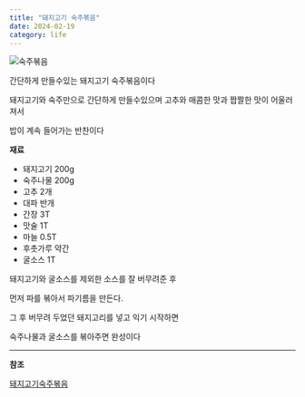 ```yaml
---
title: "돼지고기 숙주볶음"
date: 2024-02-19
category: life
---
```


![숙주볶음](/storage/1708318530.png)

간단하게 만들수있는 돼지고기 숙주볶음이다

돼지고기와 숙주만으로 간단하게 만들수있으며 고추와 매콤한 맛과 짭짤한 맛이 어울러져서

밥이 계속 들어가는 반찬이다

**재료**

* 돼지고기 200g
* 숙주나물 200g
* 고추 2개
* 대파 반개
* 간장 3T
* 맛술 1T
* 마늘 0.5T
* 후춧가루 약간
* 굴소스 1T

돼지고기와 굴소스를 제외한 소스를 잘 버무려준 후

먼저 파를 볶아서 파기름을 만든다.

그 후 버무려 두었던 돼지고리를 넣고 익기 시작하면

숙주나물과 굴소스를 볶아주면 완성이다

---

**참조**

[돼지고기숙주볶음](https://www.10000recipe.com/recipe/6842231)

